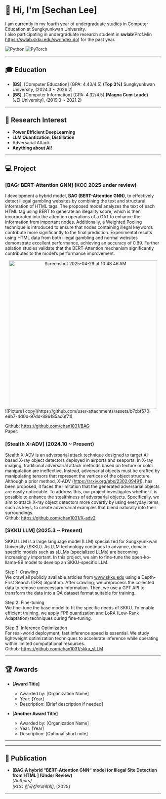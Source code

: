 # 👋 Hi, I'm [Sechan Lee]  
I am currently in my fourth year of undergraduate studies in Computer Education at Sungkyunkwan University.  
I also participating in undergraduate research student in **swlab**(Prof.Min https://swlab.skku.edu/sw/index.do) for the past year.

![Python](https://img.shields.io/badge/Python-3776AB?style=flat&logo=python&logoColor=white)
![PyTorch](https://img.shields.io/badge/PyTorch-EE4C2C?style=flat&logo=pytorch&logoColor=white)

---

## 🎓 Education
- **[BS]**, [Computer Education] (GPA: 4.43/4.5) **(Top 3%)**
  Sungkyunkwan University, (2024.3 ~ 2026.2)
- **[BS]**, [Computer Information]  (GPA: 4.32/4.5) **(Magna Cum Laude)**  
  [JEI University], (2019.3 ~ 2021.2)

---

## 🔬 Research Interest
- **Power Efficient DeepLearning**
- **LLM Quantization, Distillation**
- Adversarial Attack
- **Anything about AI!**

---
## 💻 Project  
### **[BAG: BERT-Attention GNN] (KCC 2025 under review)**  
I development a hybrid model, **BAG (BERT-Attention GNN)**, to effectively detect illegal gambling websites by combining the text and structural information of HTML tags. The proposed model analyzes the text of each HTML tag using BERT to generate an illegality score, which is then incorporated into the attention operations of a GAT to enhance the information from important nodes. Additionally, a Weighted Pooling technique is introduced to ensure that nodes containing illegal keywords contribute more significantly to the final prediction. Experimental results using HTML data from both illegal gambling and normal websites demonstrate excellent performance, achieving an accuracy of 0.89. Further ablation studies validate that the BERT-Attention mechanism significantly contributes to the model’s performance improvement.  
<div align="center">
  <img width="480" alt="Screenshot 2025-04-29 at 10 48 46 AM" src="https://github.com/user-attachments/assets/4e44aa1d-d0ee-4af0-bd24-9e61eb270a67" />
</div>
![Picture1 copy](https://github.com/user-attachments/assets/b7cbf570-e9b7-4d0d-97dd-896185ac6f71)



Github: https://github.com/chan1031/BAG  
Paper: 

### **[Stealth X-ADV]** (2024.10 ~ Present)  
Stealth X-ADV is an adversarial attack technique designed to target AI-based X-ray object detectors deployed in airports and seaports. In X-ray imaging, traditional adversarial attack methods based on texture or color manipulation are ineffective. Instead, adversarial objects must be crafted by manipulating tensors that represent the vertices of the object structure. Although a prior method, X-ADV (https://arxiv.org/abs/2302.09491), has been proposed, it faces the limitation that the generated adversarial objects are easily noticeable.
To address this, our project investigates whether it is possible to enhance the stealthiness of adversarial objects. Specifically, we aim to attack X-ray object detectors more covertly by using everyday items, such as keys, to create adversarial examples that blend naturally into their surroundings.  
Github: https://github.com/chan1031/X-adv2

### **[SKKU LLM]** (2025.3 ~ Present)  
SKKU LLM is a large language model (LLM) specialized for Sungkyunkwan University (SKKU). As LLM technology continues to advance, domain-specific models such as sLLMs (specialized LLMs) are becoming increasingly important. In this project, we aim to fine-tune the open-ko-llama-8B model to develop an SKKU-specific LLM.  

Step 1: Crawling  
We crawl all publicly available articles from www.skku.edu using a Depth-First Search (DFS) algorithm. After crawling, we preprocess the collected data to remove unnecessary information. Then, we use a GPT API to transform the data into a QA dataset format suitable for training. 
     
Step 2: Fine-tuning  
We fine-tune the base model to fit the specific needs of SKKU. To enable efficient training, we apply FP8 quantization and LoRA (Low-Rank Adaptation) techniques during fine-tuning.  
  
Step 3: Inference Optimization  
For real-world deployment, fast inference speed is essential. We study lightweight optimization techniques to accelerate inference while operating within limited computational resources.    
Github: https://github.com/chan1031/skku_sLLM

---

## 🏆 Awards

- **[Award Title]**  
  - Awarded by: [Organization Name]
  - Year: [Year]
  - Description: [Brief description if needed]

- **[Another Award Title]**  
  - Awarded by: [Organization Name]
  - Year: [Year]
  - Description: [Optional short note]

---

---

## 📄 Publication
- **[BAG:A hybrid “BERT-Attention GNN“ model for Illegal Site Detection from HTML ] (Under Review)**  
  _[Authors]_  
  *[KCC 한국정보과학회]*, [2025]  

---
